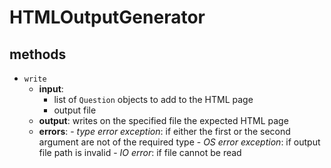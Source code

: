 # HTMLOutputGenerator

## methods

- `write`
  - **input**:
    - list of `Question` objects to add to the HTML page
    - output file
  - **output**: writes on the specified file the expected HTML page
  - **errors**:
        - *type error exception*: if either the first or the second argument are not of the required type
        - *OS error exception*: if output file path is invalid
        - *IO error*: if file cannot be read
